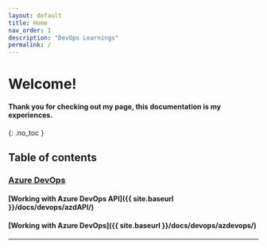 ```yaml
---
layout: default
title: Home
nav_order: 1
description: "DevOps Learnings"
permalink: /
---
```



# Welcome! 

#### Thank you for checking out my page, this documentation is my experiences.

{: .no_toc }

## Table of contents
### [Azure DevOps](/docs/devops/) 
#### [Working with Azure DevOps API]({{ site.baseurl }}/docs/devops/azdAPI/) 
#### [Working with Azure DevOps]({{ site.baseurl }}/docs/devops/azdevops/)
---